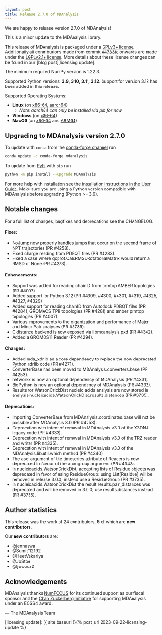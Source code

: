 ```yaml
---
layout: post
title: Release 2.7.0 of MDAnalysis
---
```


We are happy to release version 2.7.0 of MDAnalysis!

This is a minor update to the MDAnalysis library.

This release of MDAnalysis is packaged under a 
[GPLv3+ license](https://www.gnu.org/licenses/gpl-3.0.en.html).
Additionally all contributions made from commit 
[44733fc](https://github.com/MDAnalysis/mdanalysis/commit/44733fc214dcfdcc2b7cb3e3705258781bb491bd)
onwards are made under the 
[LGPLv2.1+ license](https://www.gnu.org/licenses/old-licenses/lgpl-2.1.en.html). 
More details about these license changes can be found in our [blog post][licensing update].

The minimum required NumPy version is 1.22.3.

Supported Python versions: **3.9, 3.10, 3.11, 3.12**. Support for version 
3.12 has been added in this release.

Supported Operating Systems:
  - **Linux** (on [x86-64][], [aarch64][])
    - *Note: aarch64 can only be installed via pip for now*
  - **Windows** (on [x86-64][])
  - **MacOS** (on [x86-64][] and [ARM64][])


## Upgrading to MDAnalysis version 2.7.0

To update with `conda` from the [conda-forge channel][] run

```bash
conda update -c conda-forge mdanalysis
```

To update from [PyPi][] with `pip` run

```bash
python -m pip install --upgrade MDAnalysis
```

For more help with installation see the [installation instructions in the User Guide][]. 
Make sure you are using a Python version compatible with MDAnalysis 
before upgrading (Python >= 3.9).


## Notable changes

For a full list of changes, bugfixes and deprecations see the [CHANGELOG][].


#### Fixes:
- NoJump now properly handles jumps that occur on the second frame of NPT
  trajectories (PR #4258).
- Fixed charge reading from PDBQT files (PR #4283).
- Fixed a case where qcprot.CalcRMSDRotationalMatrix would return a RMSD
  of None (PR #4273).

#### Enhancements:
- Support was added for reading chainID from prmtop AMBER topologies (PR #4007).
- Added support for Python 3.12 (PR #4309, #4300, #4301, #4319, #4325,
  #4327, #4329)
- Added support for reading chainID from Autodock PDBQT files (PR #4284), GROMACS 
  TPR topologies (PR #4281) and amber prmtop topologies (PR #4007).
- Various improvements to the organization and performance of Major and Minor
  Pair analyses (PR #3735).
- C distance backend is now exposed via libmdanalysis.pxd (PR #4342).
- Added a GROMOS11 Reader (PR #4294).

#### Changes:
- Added mda_xdrlib as a core dependency to replace the now deprecated Python
  xdrlib code (PR #4271).
- ConverterBase has been moved to MDAnalysis.converters.base (PR #4253).
- networkx is now an optional dependency of MDAnalysis (PR #4331).
- BioPython is now an optional dependency of MDAnalysis (PR #4332).
- Results for WatsonCrickDist nucleic acids analysis are now stored in
  analysis.nucleicacids.WatsonCrickDist.results.distances (PR #3735).

#### Deprecations:
- Importing ConverterBase from MDAnalysis.coordinates.base will not be possible
  after MDAnalysis 3.0 (PR #4253).
- Deprecation with intent of removal in MDAnalysis v3.0 of the X3DNA legacy
  code (PR #4333).
- Deprecation with intent of removal in MDAnalysis v3.0 of the TRZ reader and
  writer (PR #4335).
- Deprecation with intent of removal in MDAnalysis v3.0 of the
  MDAnalysis.lib.util.which method (PR #4340).
- The asel argument of the timeseries attribute of Readers is now deprecated
  in favour of the atomgroup argument (PR #4343).
- In nucleicacids.WatsonCrickDist, accepting lists of Residue objects was
  deprecated in favor of using ResidueGroup: using List[Residue] will be
  removed in release 3.0.0; instead use a ResidueGroup (PR #3735).
- In nucleicacids.WatsonCrickDist the result results.pair_distances was
  deprecated and will be removed in 3.0.0; use results.distances instead (PR #3735).

## Author statistics

This release was the work of 24 contributors, **5** of which are **new contributors**.

Our **new contributors** are:
- @jennaswa
- @Sumit112192
- @HeetVekariya
- @JoStoe
- @ljwoods2

## Acknowledgements

MDAnalysis thanks [NumFOCUS][] for its continued support as our fiscal sponsor and 
the [Chan Zuckerberg Initiative][] for supporting MDAnalysis under an EOSS4 award.

— The MDAnalysis Team

[x86-64]: https://en.wikipedia.org/wiki/X86-64
[aarch64]: https://en.wikipedia.org/wiki/AArch64
[ARM64]: https://en.wikipedia.org/wiki/Apple_M1
[installation instructions in the User Guide]: https://userguide.mdanalysis.org/stable/installation.html
[conda-forge channel]: https://anaconda.org/conda-forge/mdanalysis
[PyPi]: https://pypi.org/project/MDAnalysis/
[NumFOCUS]: https://www.numfocus.org
[CHANGELOG]: https://github.com/MDAnalysis/mdanalysis/blob/release-2.6.1/package/CHANGELOG
[Chan Zuckerberg Initiative]: https://chanzuckerberg.com/
[licensing update]: {{ site.baseurl }}{% post_url 2023-09-22-licensing-update %}
